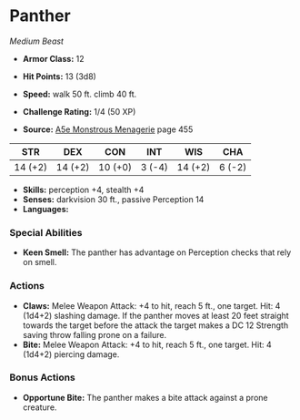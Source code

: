 # Panther

*Medium* *Beast*

- **Armor Class:** 12
- **Hit Points:** 13 (3d8)
- **Speed:** walk 50 ft. climb 40 ft.

- **Challenge Rating:** 1/4 (50 XP)
- **Source:** [A5e Monstrous Menagerie](https://enpublishingrpg.com/products/level-up-monstrous-menagerie-a5e) page 455

| STR | DEX | CON | INT | WIS | CHA |
| --- | --- | --- | --- | --- | --- |
| 14 (+2) | 14 (+2) | 10 (+0) | 3 (-4) | 14 (+2) | 6 (-2) |

- **Skills:** perception +4, stealth +4
- **Senses:** darkvision 30 ft., passive Perception 14
- **Languages:** 

### Special Abilities

- **Keen Smell:** The panther has advantage on Perception checks that rely on smell.

### Actions

- **Claws:** Melee Weapon Attack: +4 to hit, reach 5 ft., one target. Hit: 4 (1d4+2) slashing damage. If the panther moves at least 20 feet straight towards the target before the attack  the target makes a DC 12 Strength saving throw  falling prone on a failure.
- **Bite:** Melee Weapon Attack: +4 to hit, reach 5 ft., one target. Hit: 4 (1d4+2) piercing damage.

### Bonus Actions

- **Opportune Bite:** The panther makes a bite attack against a prone creature.


